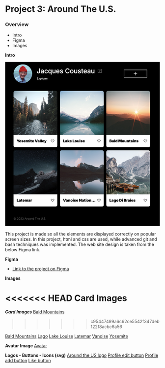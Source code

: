 # Project 3: Around The U.S.

### Overview

- Intro
- Figma
- Images

**Intro**

![Around the world](./images/Around%20the%20Us.png)

This project is made so all the elements are displayed correctly on popular screen sizes. In this project, html and css are used, while advanced git and bash techniques was implemented. The web site design is taken from the below Figma link.

**Figma**

- [Link to the project on Figma](https://www.figma.com/file/ii4xxsJ0ghevUOcssTlHZv/Sprint-3%3A-Around-the-US?node-id=0%3A1)

**Images**

<<<<<<< HEAD
**Card Images**
=======
**_Card Images_**
[Bald Mountains](./images/bald-mountains.jpg)
>>>>>>> c95447499a6c62ce5542f347deb122f8acbc6a56

[Bald Mountains](./images/bald-mountains.jpg)
[Lago](./images/lago.jpg)
[Lake Louise](./images/lake-louise.jpg)
[Latemar](./images/latemar.jpg)
[Vanoise](./images/vanoise.jpg)
[Yosemite](./images/yosemite.jpg)

**Avatar Image**
[Avatar](./images/Avatar.png)

**Logos - Buttons - Icons (svg)**
[Around the US logo](./images/logo.svg)
[Profile edit button](./images/Edit%20Button.svg)
[Profile add button](./images/Add%20Button.svg)
[Like button](./images/like%20button.svg)
